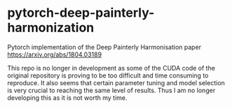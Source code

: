 # pytorch-deep-painterly-harmonization
Pytorch implementation of the Deep Painterly Harmonisation paper https://arxiv.org/abs/1804.03189

This repo is no longer in development as some of the CUDA code of the original repository is proving to be too difficult and time consuming to reproduce. It also seems that certain parameter tuning and model selection is very crucial to reaching the same level of results. Thus I am no longer developing this as it is not worth my time.
